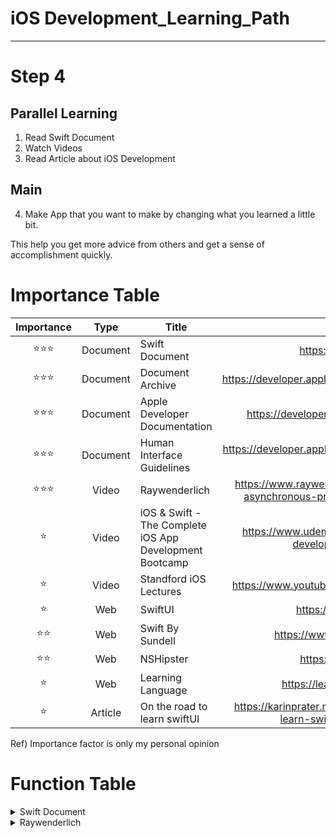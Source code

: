 # iOS Development_Learning_Path

---

# Step 4

## Parallel Learning

1. Read Swift Document 
2. Watch Videos 
3. Read Article about iOS Development

## Main

4. Make App that you want to make by changing what you learned a little bit. 

This help you get more advice from others and get a sense of accomplishment quickly.


# Importance Table

| Importance | Type | Title | URL |
|:-----:|:-----:|-------|:------:|
|⭐️⭐️⭐️|Document| Swift Document| https://www.swift.org/ |
|⭐️⭐️⭐️|Document| Document Archive| https://developer.apple.com/library/archive/navigation/ |
|⭐️⭐️⭐️|Document| Apple Developer Documentation| https://developer.apple.com/documentation/ |
|⭐️⭐️⭐️|Document| Human Interface Guidelines | https://developer.apple.com/design/human-interface-guidelines/ |
|⭐️⭐️⭐️| Video | Raywenderlich| https://www.raywenderlich.com/books/combine-asynchronous-programming-with-swift/v2.0 |
|⭐️| Video | iOS & Swift - The Complete iOS App Development Bootcamp | https://www.udemy.com/course/ios-13-app-development-bootcamp/ |
|⭐️| Video | Standford iOS Lectures |https://www.youtube.com/watch?v=yOhyOpXvaec|
|⭐️| Web | SwiftUI | https://swiftui-lab.com/ |
|⭐️⭐️| Web | Swift By Sundell | https://www.swiftbysundell.com/ |
|⭐️⭐️| Web | NSHipster | https://nshipster.com/ |
|⭐️| Web | Learning Language | https://learnxinyminutes.com/ |
|⭐️| Article | On the road to learn swiftUI | https://karinprater.medium.com/on-the-road-to-learn-swiftui-8b26b528199c |

Ref) Importance factor is only my personal opinion

# Function Table

<details>
    <summary>Swift Document</summary>
    
    Structures and Classes
    
    in coomon 
    properties, methods, subscripts, initializers, Be extended, conform to protocols
    
    class have aditional capabilities
    Inheritance, Type Casting, Deinitializers, Automatic Reference Counting 
    
</details>
    


<details>
    <summary>Raywenderlich</summary>
<details>
    <summary>Raywenderlich_Making Bullseye App</summary>
    14th Oct 

Slider: 
  init<V>(value: Binding<V>...blabla)
  
   What is Binding<V>? Store state and use
  
     Bind: A property wrapper type that can read and write a value owned by a source of truth.
     ref) https://developer.apple.com/documentation/swiftui/binding
  
   Why use constant when we need to show example? It returns Binding<Value>
  
      Constant: static func constant(_ value: Value) -> Binding<Value>

15th Oct
  
  Padding:
   func padding(_ length: CGFloat) -> some View
  
  

16th Oct
  
  Rounded:
   func rounded() -> Double
  
17th Oct
  
  Text: 
    Text("String")
  
18th Oct
  
  abs():
    func abs<T>(_ x: T) -> T where T : Comparable, T : SignedNumeric
  
19th Oct
  
  padding():
    func padding(_ length: CGFloat) -> some View
  
      Return Value A view that pads this view by the amount you specify. 
  
      Order is matter.
    
23th Nov

  onDelete(perform: ):
  func onDelete(perform action: Optional<(IndexSet) -> Void>) -> some DynamicViewContent
     Sets the deletion action for the dynamic view.    
</details>


<details>
    <summary>Raywenderlich_Swift fundamentals</summary>
    <details>
    <summary>More Collections</summary>
Introduction
        
Creating & Populating Dictionaries
        
Accessing & Working with Dictionaries
        
Challenge: Dictionaries
        
Working with Sets
        
Challenge: Sets
        
Conclusion
        
</details>
    <details>
    <summary>Function and Types</summary>
        
Functions
        
Closure
        
Enumerations
        
Properties & Methods
        
Protocols & Inheritance        
        

        

    

